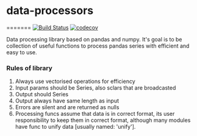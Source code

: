 # data-processors
=======
[![Build Status](https://travis-ci.org/pkonarzewski/data-processors.svg?branch=master)](https://travis-ci.org/pkonarzewski/data-processors)
[![codecov](https://codecov.io/gh/pkonarzewski/data-processors/branch/master/graph/badge.svg)](https://codecov.io/gh/pkonarzewski/data-processors)

Data processing library based on pandas and numpy. It's goal is to be
collection of useful functions to process pandas series with efficient
and easy to use.

### Rules of library
1. Always use vectorised operations for efficiency
1. Input params should be Series, also sclars that are broadcasted
1. Output should Series
1. Output always have same length as input
1. Errors are silent and are returned as nulls
1. Processing funcs assume that data is in correct format, its user responsibility to keep them in correct format, although many modules have func to unify data [usually named: 'unify'].
